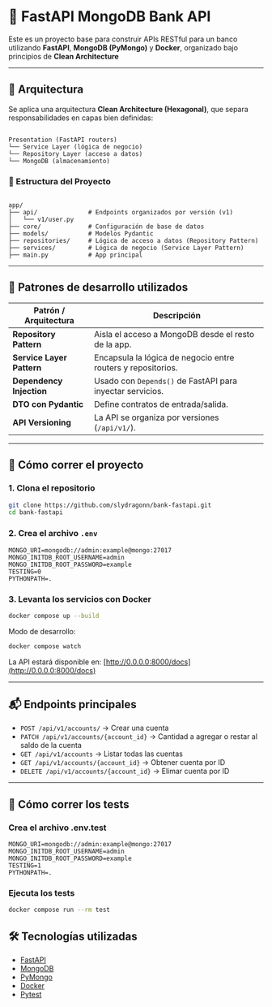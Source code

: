 # 🚀 FastAPI MongoDB Bank API

Este es un proyecto base para construir APIs RESTful para un banco utilizando **FastAPI**, **MongoDB (PyMongo)** y **Docker**, organizado bajo principios de **Clean Architecture**

---

## 🧠 Arquitectura

Se aplica una arquitectura **Clean Architecture (Hexagonal)**, que separa responsabilidades en capas bien definidas:

```

Presentation (FastAPI routers)
└── Service Layer (lógica de negocio)
└── Repository Layer (acceso a datos)
└── MongoDB (almacenamiento)

```

### 🧩 Estructura del Proyecto

```

app/
├── api/              # Endpoints organizados por versión (v1)
│   └── v1/user.py
├── core/             # Configuración de base de datos
├── models/           # Modelos Pydantic
├── repositories/     # Lógica de acceso a datos (Repository Pattern)
├── services/         # Lógica de negocio (Service Layer Pattern)
├── main.py           # App principal

````

---

## 🧰 Patrones de desarrollo utilizados

| Patrón / Arquitectura     | Descripción |
|---------------------------|-------------|
| **Repository Pattern**    | Aisla el acceso a MongoDB desde el resto de la app. |
| **Service Layer Pattern** | Encapsula la lógica de negocio entre routers y repositorios. |
| **Dependency Injection**  | Usado con `Depends()` de FastAPI para inyectar servicios. |
| **DTO con Pydantic**      | Define contratos de entrada/salida. |
| **API Versioning**        | La API se organiza por versiones (`/api/v1/`). |

---

## 🚀 Cómo correr el proyecto

### 1. Clona el repositorio

```bash
git clone https://github.com/slydragonn/bank-fastapi.git
cd bank-fastapi
````

### 2. Crea el archivo `.env`

```env
MONGO_URI=mongodb://admin:example@mongo:27017
MONGO_INITDB_ROOT_USERNAME=admin
MONGO_INITDB_ROOT_PASSWORD=example
TESTING=0
PYTHONPATH=.
```

### 3. Levanta los servicios con Docker

```bash
docker compose up --build
```

Modo de desarrollo:

```bash
docker compose watch
```

La API estará disponible en: [http://0.0.0.0:8000/docs](http://0.0.0.0:8000/docs)

---

## 📬 Endpoints principales

* `POST /api/v1/accounts/` → Crear una cuenta
* `PATCH /api/v1/accounts/{account_id}` → Cantidad a agregar o restar al saldo de la cuenta
* `GET /api/v1/accounts` → Listar todas las cuentas
* `GET /api/v1/accounts/{account_id}` → Obtener cuenta por ID
* `DELETE /api/v1/accounts/{account_id}` → Elimar cuenta por ID

---

## 🧪 Cómo correr los tests

### Crea el archivo .env.test

```env
MONGO_URI=mongodb://admin:example@mongo:27017
MONGO_INITDB_ROOT_USERNAME=admin
MONGO_INITDB_ROOT_PASSWORD=example
TESTING=1
PYTHONPATH=.
```

### Ejecuta los tests

```bash
docker compose run --rm test
```

## 🛠 Tecnologías utilizadas

* [FastAPI](https://fastapi.tiangolo.com/)
* [MongoDB](https://www.mongodb.com/)
* [PyMongo](https://pymongo.readthedocs.io/)
* [Docker](https://www.docker.com/)
* [Pytest](https://docs.pytest.org/)
